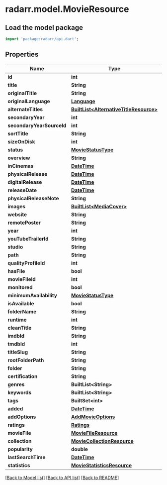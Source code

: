 # radarr.model.MovieResource

## Load the model package
```dart
import 'package:radarr/api.dart';
```

## Properties
Name | Type | Description | Notes
------------ | ------------- | ------------- | -------------
**id** | **int** |  | [optional] 
**title** | **String** |  | [optional] 
**originalTitle** | **String** |  | [optional] 
**originalLanguage** | [**Language**](Language.md) |  | [optional] 
**alternateTitles** | [**BuiltList&lt;AlternativeTitleResource&gt;**](AlternativeTitleResource.md) |  | [optional] 
**secondaryYear** | **int** |  | [optional] 
**secondaryYearSourceId** | **int** |  | [optional] 
**sortTitle** | **String** |  | [optional] 
**sizeOnDisk** | **int** |  | [optional] 
**status** | [**MovieStatusType**](MovieStatusType.md) |  | [optional] 
**overview** | **String** |  | [optional] 
**inCinemas** | [**DateTime**](DateTime.md) |  | [optional] 
**physicalRelease** | [**DateTime**](DateTime.md) |  | [optional] 
**digitalRelease** | [**DateTime**](DateTime.md) |  | [optional] 
**releaseDate** | [**DateTime**](DateTime.md) |  | [optional] 
**physicalReleaseNote** | **String** |  | [optional] 
**images** | [**BuiltList&lt;MediaCover&gt;**](MediaCover.md) |  | [optional] 
**website** | **String** |  | [optional] 
**remotePoster** | **String** |  | [optional] 
**year** | **int** |  | [optional] 
**youTubeTrailerId** | **String** |  | [optional] 
**studio** | **String** |  | [optional] 
**path** | **String** |  | [optional] 
**qualityProfileId** | **int** |  | [optional] 
**hasFile** | **bool** |  | [optional] 
**movieFileId** | **int** |  | [optional] 
**monitored** | **bool** |  | [optional] 
**minimumAvailability** | [**MovieStatusType**](MovieStatusType.md) |  | [optional] 
**isAvailable** | **bool** |  | [optional] 
**folderName** | **String** |  | [optional] 
**runtime** | **int** |  | [optional] 
**cleanTitle** | **String** |  | [optional] 
**imdbId** | **String** |  | [optional] 
**tmdbId** | **int** |  | [optional] 
**titleSlug** | **String** |  | [optional] 
**rootFolderPath** | **String** |  | [optional] 
**folder** | **String** |  | [optional] 
**certification** | **String** |  | [optional] 
**genres** | **BuiltList&lt;String&gt;** |  | [optional] 
**keywords** | **BuiltList&lt;String&gt;** |  | [optional] 
**tags** | **BuiltSet&lt;int&gt;** |  | [optional] 
**added** | [**DateTime**](DateTime.md) |  | [optional] 
**addOptions** | [**AddMovieOptions**](AddMovieOptions.md) |  | [optional] 
**ratings** | [**Ratings**](Ratings.md) |  | [optional] 
**movieFile** | [**MovieFileResource**](MovieFileResource.md) |  | [optional] 
**collection** | [**MovieCollectionResource**](MovieCollectionResource.md) |  | [optional] 
**popularity** | **double** |  | [optional] 
**lastSearchTime** | [**DateTime**](DateTime.md) |  | [optional] 
**statistics** | [**MovieStatisticsResource**](MovieStatisticsResource.md) |  | [optional] 

[[Back to Model list]](../README.md#documentation-for-models) [[Back to API list]](../README.md#documentation-for-api-endpoints) [[Back to README]](../README.md)


